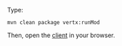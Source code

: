 Type:

```
mvn clean package vertx:runMod
```

Then, open the [client](http://jsbin.com/mohumifeko/1/edit?html,js,console) in your browser.
